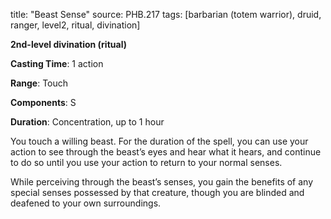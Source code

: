 title: "Beast Sense"
source: PHB.217
tags: [barbarian (totem warrior), druid, ranger, level2, ritual, divination]

**2nd-level divination (ritual)**

**Casting Time**: 1 action

**Range**: Touch

**Components**: S

**Duration**: Concentration, up to 1 hour

You touch a willing beast. For the duration of the spell, you can use your action to see through the beast’s eyes and hear what it hears, and continue to do so until you use your action to return to your normal senses.

While perceiving through the beast’s senses, you gain the benefits of any special senses possessed by that creature, though you are blinded and deafened to your own surroundings.
